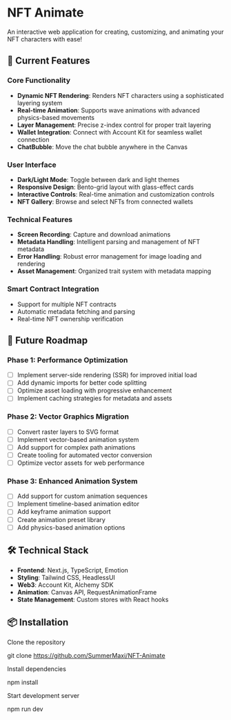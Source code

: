 # NFT Animate

An interactive web application for creating, customizing, and animating your NFT characters with ease!

## 🌟 Current Features

### Core Functionality
- **Dynamic NFT Rendering**: Renders NFT characters using a sophisticated layering system
- **Real-time Animation**: Supports wave animations with advanced physics-based movements
- **Layer Management**: Precise z-index control for proper trait layering
- **Wallet Integration**: Connect with Account Kit for seamless wallet connection
- **ChatBubble**: Move the chat bubble anywhere in the Canvas


### User Interface
- **Dark/Light Mode**: Toggle between dark and light themes
- **Responsive Design**: Bento-grid layout with glass-effect cards
- **Interactive Controls**: Real-time animation and customization controls
- **NFT Gallery**: Browse and select NFTs from connected wallets

### Technical Features
- **Screen Recording**: Capture and download animations
- **Metadata Handling**: Intelligent parsing and management of NFT metadata
- **Error Handling**: Robust error management for image loading and rendering
- **Asset Management**: Organized trait system with metadata mapping

### Smart Contract Integration
- Support for multiple NFT contracts
- Automatic metadata fetching and parsing
- Real-time NFT ownership verification

## 🚀 Future Roadmap

### Phase 1: Performance Optimization
- [ ] Implement server-side rendering (SSR) for improved initial load
- [ ] Add dynamic imports for better code splitting
- [ ] Optimize asset loading with progressive enhancement
- [ ] Implement caching strategies for metadata and assets

### Phase 2: Vector Graphics Migration
- [ ] Convert raster layers to SVG format
- [ ] Implement vector-based animation system
- [ ] Add support for complex path animations
- [ ] Create tooling for automated vector conversion
- [ ] Optimize vector assets for web performance

### Phase 3: Enhanced Animation System
- [ ] Add support for custom animation sequences
- [ ] Implement timeline-based animation editor
- [ ] Add keyframe animation support
- [ ] Create animation preset library
- [ ] Add physics-based animation options

## 🛠 Technical Stack

- **Frontend**: Next.js, TypeScript, Emotion
- **Styling**: Tailwind CSS, HeadlessUI
- **Web3**: Account Kit, Alchemy SDK
- **Animation**: Canvas API, RequestAnimationFrame
- **State Management**: Custom stores with React hooks

## 📦 Installation

Clone the repository

git clone https://github.com/SummerMaxi/NFT-Animate

Install dependencies

npm install

Start development server

npm run dev

